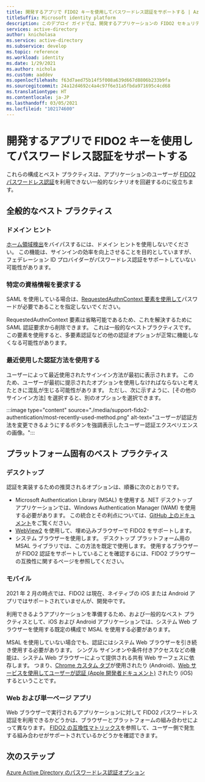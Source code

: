 ```yaml
---
title: 開発するアプリで FIDO2 キーを使用してパスワードレス認証をサポートする | Azure
titleSuffix: Microsoft identity platform
description: このデプロイ ガイドでは、開発するアプリケーションの FIDO2 セキュリティ キーを使用してパスワードレス認証をサポートする方法について説明します。
services: active-directory
author: knicholasa
ms.service: active-directory
ms.subservice: develop
ms.topic: reference
ms.workload: identity
ms.date: 1/29/2021
ms.author: nichola
ms.custom: aaddev
ms.openlocfilehash: f63d7aed75b14f5f008a639d667d8806b233b9fa
ms.sourcegitcommit: 24a12d4692c4a4c97f6e31a5fbda971695c4cd68
ms.translationtype: HT
ms.contentlocale: ja-JP
ms.lasthandoff: 03/05/2021
ms.locfileid: "102174600"
---
```

# <a name="support-passwordless-authentication-with-fido2-keys-in-apps-you-develop"></a>開発するアプリで FIDO2 キーを使用してパスワードレス認証をサポートする

これらの構成とベスト プラクティスは、アプリケーションのユーザーが [FIDO2 パスワードレス認証](../../active-directory/authentication/concept-authentication-passwordless.md)を利用できない一般的なシナリオを回避するのに役立ちます。

## <a name="general-best-practices"></a>全般的なベスト プラクティス

### <a name="domain-hints"></a>ドメイン ヒント

[ホーム領域検出](../../active-directory/manage-apps/configure-authentication-for-federated-users-portal.md)をバイパスするには、ドメイン ヒントを使用しないでください。 この機能は、サインインの効率を向上させることを目的としていますが、フェデレーション ID プロバイダーがパスワードレス認証をサポートしていない可能性があります。

### <a name="requiring-specific-credentials"></a>特定の資格情報を要求する

SAML を使用している場合は、[RequestedAuthnContext 要素を使用して](single-sign-on-saml-protocol.md#requestauthncontext)パスワードが必要であることを指定しないでください。

RequestedAuthnContext 要素は省略可能であるため、これを解決するために SAML 認証要求から削除できます。 これは一般的なベストプラクティスです。この要素を使用すると、多要素認証などの他の認証オプションが正常に機能しなくなる可能性があります。

### <a name="using-the-most-recently-used-authentication-method"></a>最近使用した認証方法を使用する

ユーザーによって最近使用されたサインイン方法が最初に表示されます。 このため、ユーザーが最初に提示されたオプションを使用しなければならないと考えたときに混乱が生じる可能性があります。 ただし、次に示すように、[その他のサインイン方法] を選択すると、別のオプションを選択できます。

:::image type="content" source="./media/support-fido2-authentication/most-recently-used-method.png" alt-text="ユーザーが認証方法を変更できるようにするボタンを強調表示したユーザー認証エクスペリエンスの画像。":::

## <a name="platform-specific-best-practices"></a>プラットフォーム固有のベスト プラクティス

### <a name="desktop"></a>デスクトップ

認証を実装するための推奨されるオプションは、順番に次のとおりです。

- Microsoft Authentication Library (MSAL) を使用する .NET デスクトップ アプリケーションでは、Windows Authentication Manager (WAM) を使用する必要があります。 この統合とその利点については、[GitHub 上のドキュメント](https://github.com/AzureAD/microsoft-authentication-library-for-dotnet/wiki/wam)をご覧ください。
- [WebView2](/microsoft-edge/webview2/) を使用して、埋め込みブラウザーで FIDO2 をサポートします。
- システム ブラウザーを使用します。 デスクトップ プラットフォーム用の MSAL ライブラリでは、この方法を既定で使用します。 使用するブラウザーが FIDO2 認証をサポートしていることを確認するには、FIDO2 ブラウザーの互換性に関するページを参照してください。

### <a name="mobile"></a>モバイル

2021 年 2 月の時点では、FIDO2 は現在、ネイティブの iOS または Android アプリではサポートされていませんが、開発中です。

利用できるようアプリケーションを準備するため、および一般的なベスト プラクティスとして、iOS および Android アプリケーションでは、システム Web ブラウザーを使用する既定の構成で MSAL を使用する必要があります。

MSAL を使用していない場合でも、認証にはシステム Web ブラウザーを引き続き使用する必要があります。 シングル サインオンや条件付きアクセスなどの機能は、システム Web ブラウザーによって提供される共有 Web サーフェスに依存します。 つまり、[Chrome カスタム タブ](https://developer.chrome.com/docs/multidevice/android/customtabs/)が使用されたり (Android)、[Web サービスを使用してユーザーが認証 (Apple 開発者ドキュメント)](https://developer.apple.com/documentation/authenticationservices/authenticating_a_user_through_a_web_service) されたり (iOS) するということです。

### <a name="web-and-single-page-apps"></a>Web および単一ページ アプリ

Web ブラウザーで実行されるアプリケーションに対して FIDO2 パスワードレス認証を利用できるかどうかは、ブラウザーとプラットフォームの組み合わせによって異なります。 [FIDO2 の互換性マトリックス](../authentication/fido2-compatibility.md)を参照して、ユーザー側で発生する組み合わせがサポートされているかどうかを確認できます。

## <a name="next-steps"></a>次のステップ

[Azure Active Directory のパスワードレス認証オプション](../../active-directory/authentication/concept-authentication-passwordless.md)